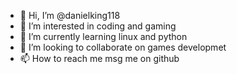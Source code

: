- 👋 Hi, I’m @danielking118
- 👀 I’m interested in coding and gaming
- 🌱 I’m currently learning linux and python
- 💞️ I’m looking to collaborate on games developmet
- 📫 How to reach me msg me on github

<!---
danielking118/danielking118 is a ✨ special ✨ repository because its `README.md` (this file) appears on your GitHub profile.
You can click the Preview link to take a look at your changes.
--->
